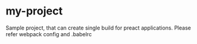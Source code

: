 # my-project
Sample project, that can create single build for preact applications. Please refer webpack config and .babelrc